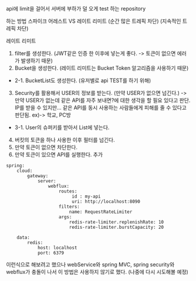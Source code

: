 api에 limit을 걸어서 서버에 부하가 덜 오게 test 하는 repository

하는 방법
스파이크 어레스트 VS 레이트 리미트
(순간 많은 트레픽 차단) (지속적인 트레픽 차단)

레이트 리미트
1. filter를 생성한다. (JWT같은 인증 한 이후에 넣는게 좋다. -> 토큰이 없으면 에러가 발생하기 때문)
2. Bucket을 생성한다. (레이트 리미트는 Bucket Token 알고리즘을 사용하기 때문)
- 2-1. BucketList도 생성한다. (유저별로 api TEST를 하기 위해)
3. Security를 활용해서 USER의 정보를 받는다. (만약 USER가 없으면 넘긴다.) -> 만약 USER가 없는데 같은 API를 자주 보내면?에 대한 생각을 할 필요 있다고 판단. IP를 받을 수 있지만... 같은 API를 동시 사용하는 사람들에게 피해를 줄 수 있다고 판단됨.
ex)-> 학교, PC방
- 3-1. User의 슈퍼키를 받아서 List에 넣는다.
4. 버킷의 토큰을 하나 사용한 이후 필터를 넘긴다.
5. 만약 토큰이 없으면 차단한다.
6. 만약 토큰이 있으면 API를 실행한다.
추가

```properties
spring:
    cloud:
        gateway:
            server:
                webflux:
                    routes:
                         id : my-api
                         uri: http://localhost:8090
                    filters:
                        name: RequestRateLimiter
                    args:
                        redis-rate-limiter.replenishRate: 10
                        redis-rate-limiter.burstCapacity: 20

    data:
        redis:
            host: localhost
            port: 6379
```

이런식으로 해보려고 했으나 webService와 spring MVC, spring security와 webflux가 충돌이 나서
이 방법은 사용하지 않기로 했다. (나중에 다시 시도해볼 예정)

